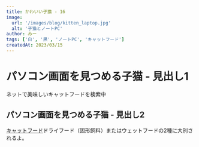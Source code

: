 ```yaml
---
title: かわいい子猫 - 16
image:
  url: '/images/blog/kitten_laptop.jpg'
  alt: '子猫とノートPC'
author: みー
tags: ['白', '黒', 'ノートPC', 'キャットフード']
createdAt: 2023/03/15
---
```


# パソコン画面を見つめる子猫 - 見出し1

ネットで美味しいキャットフードを検索中

## パソコン画面を見つめる子猫 - 見出し2

[キャットフード](https://ja.wikipedia.org/wiki/%E3%82%AD%E3%83%A3%E3%83%83%E3%83%88%E3%83%95%E3%83%BC%E3%83%89)ドライフード（固形飼料）またはウェットフードの2種に大別されるよ。
